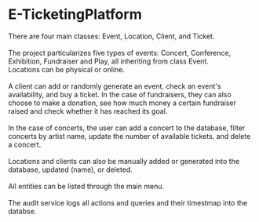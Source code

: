 # E-TicketingPlatform

There are four main classes: Event, Location, Client, and Ticket. <br> <br>
The project particularizes five types of events: Concert, Conference, Exhibition, Fundraiser and Play, all inheriting from class Event. \
Locations can be physical or online. <br> <br>
A client can add or randomly generate an event, check an event's availability, and buy a ticket. In the case of fundraisers, they can also choose to make a donation, see how much 
money a certain fundraiser raised and check whether it has reached its goal. <br> <br>
In the case of concerts, the user can add a concert to the database, filter concerts by artist name, update the number of available tickets, and delete a concert. <br> <br>
Locations and clients can also be manually added or generated into the database, updated (name), or deleted. <br> <br>
All entities can be listed through the main menu. <br> <br>
The audit service logs all actions and queries and their timestmap into the databse. 
